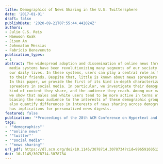 ```yaml
---
title: Demographics of News Sharing in the U.S. Twittersphere
date: '2017-01-01'
draft: false
publishDate: '2020-09-21T07:55:44.442024Z'
authors:
- Julio C.S. Reis
- Haewoon Kwak
- Jisun An
- Johnnatan Messias
- Fabrício Benevenuto
publication_types:
- 1
abstract: The widespread adoption and dissemination of online news through social
  media systems have been revolutionizing many segments of our society and ultimately
  our daily lives. In these systems, users can play a central role as they share content
  to their friends. Despite that, little is known about news spreaders in social media.
  In this paper, we provide the first of its kind in-depth characterization of news
  spreaders in social media. In particular, we investigate their demographics, what
  kind of content they share, and the audience they reach. Among our main findings,
  we show that males and white users tend to be more active in terms of sharing news,
  biasing the news audience to the interests of these demographic groups. Our results
  also quantify differences in interests of news sharing across demographics, which
  has implications for personalized news digests.
featured: false
publication: '*Proceedings of the 28th ACM Conference on Hypertext and Social Media*'
tags:
- '"demographics"'
- '"online news"'
- '"twitter"'
- '"social media"'
- '"news sharing"'
url_pdf: https://dl.acm.org/doi/10.1145/3078714.3078734?cid=99659160512
doi: 10.1145/3078714.3078734
---
```


